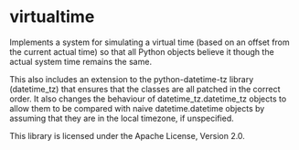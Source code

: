 virtualtime
===========

Implements a system for simulating a virtual time (based on an offset from the current actual time)
so that all Python objects believe it though the actual system time remains the same.

This also includes an extension to the python-datetime-tz library (datetime_tz) that ensures that the
classes are all patched in the correct order. It also changes the behaviour of datetime_tz.datetime_tz objects
to allow them to be compared with naive datetime.datetime objects by assuming that they are in the local timezone, if unspecified.

This library is licensed under the Apache License, Version 2.0.